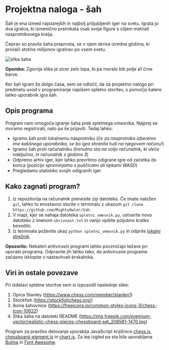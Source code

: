 # Projektna naloga - šah



Šah je ena izmed najstarejših in najbolj priljubljenih iger na svetu. Igrata jo dva igralca, ki izmenično premikata vsak svoje figure s ciljem matirati nasprotnikovega kralja.

Čeprav so pravila šaha preprosta, se v njem skriva izredna globina, ki privlači stotine milijonov igralcev po vsem svetu.

![slika šaha](https://img.freepik.com/premium-vector/realistic-chess-pieces-chessboard-set_208581-1470.jpg?w=2000)

**Opomba:** Zgornja slika je sicer zelo lepa, bi pa moralo biti polje a1 črne barve.

Ker šah igram že dolgo časa, sem se odločil, da za projektno nalogo pri predmetu uvod v programiranje napišem spletno storitev, s pomočjo katere lahko uporabnik igra šah.

## Opis programa
Program nam omogoča igranje šaha prek spletnega vmesnika. Najprej se moramo registrirati, nato pa še prijaviti. Tedaj lahko:
- Igramo šah proti lokalnemu nasprotniku (*če za nasprotnika izberemo ime kakšnega uporabnika, se bo igra shranila tudi na njegovem računu!*)
- Igramo šah proti računalniku (*trenutno sta na voljo računalnik, ki vleče naključno, in računalnik z globino 3*)
- Odpremo arhiv iger, kjer lahko prevrtimo odigrane igre od začetka do konca (*pozicijo spreminjamo s puščicami ali tipkami WASD*)
- Pregledamo statistiko svojih odigranih iger

## Kako zagnati program?
1. Iz repozitorija na računalnik prenesite zip datoteko. Če imate naložen `git`, lahko to enostavno storite v terminalu z ukazom `git clone https://github.com/MightyOwler/Sah`.
2. V mapi, kjer se nahaja datoteka `spletni_vmesnik.py`, ustvarite novo datoteko z imenom `skrivnost.txt` in vanjo vpišite poljubno kratko besedilo.
3. Iz terminala poženite ukaz `python spletni_vmesnik.py` in odprite [lokalni strežnik](http://localhost:8080/).

**Opozorilo:** Nekateri antivirusni programi lahko povzročajo težave pri uporabi programa. Odpravite jih lahko tako, da antivirusne programe začasno izklopite v nastavitvah brskalnika.

## Viri in ostale povezave
Pri izdelavi spletne storitve sem si izposodil naslednje slike:
1. Opica Stanley (https://www.chess.com/member/stanley1)
2. Stockfish (https://stockfishchess.org/)
3. Ikona šahovnice (https://freeicons.io/common-styles-icons-3/chess-icon-10622)
4. Slika šaha na datoteki README (https://img.freepik.com/premium-vector/realistic-chess-pieces-chessboard-set_208581-1470.jpg)

Program za pravilno delovanje uporablja JavaScript knjižnice [chess.js](https://github.com/jhlywa/chess.js/blob/master/README.md), [chessboard-element.js](https://justinfagnani.github.io/chessboard-element/) in [chart.js](https://www.chartjs.org/). Za lep izgled pa sta bila uporabljena [Bulma](https://bulma.io/) in [Font Awesome](https://fontawesome.com/icons).

